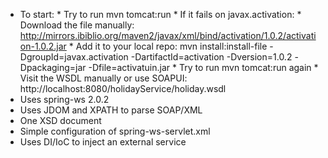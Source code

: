 * To start:
        * Try to run mvn tomcat:run
        * If it fails on javax.activation:
                * Download the file manually: http://mirrors.ibiblio.org/maven2/javax/xml/bind/activation/1.0.2/activation-1.0.2.jar
                * Add it to your local repo:
                        mvn install:install-file -DgroupId=javax.activation -DartifactId=activation -Dversion=1.0.2 -Dpackaging=jar -Dfile=activatuin.jar
        * Try to run mvn tomcat:run again
        * Visit the WSDL manually or use SOAPUI: http://localhost:8080/holidayService/holiday.wsdl
* Uses spring-ws 2.0.2
* Uses JDOM and XPATH to parse SOAP/XML
* One XSD document
* Simple configuration of spring-ws-servlet.xml
* Uses DI/IoC to inject an external service
